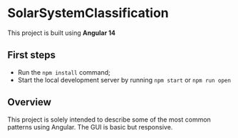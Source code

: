 # SolarSystemClassification

This project is built using **Angular 14**

## First steps

- Run the `npm install` command;
- Start the local development server by running `npm start` or `npm run open`

## Overview

This project is solely intended to describe some of the most common patterns using Angular.
The GUI is basic but responsive.
